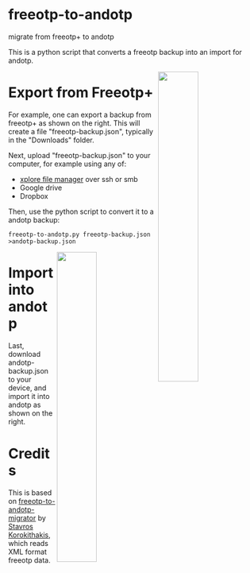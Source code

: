 # freeotp-to-andotp
migrate from freeotp+ to andotp

This is a python script that converts a freeotp backup into an
import for andotp.

<img
src="https://raw.githubusercontent.com/rich-murphey/freeotp-to-andotp/master/doc/freeotp_export_screenshot.gif"
width="40%" align="right">
# Export from Freeotp+ 
For example, one can export a backup from freeotp+ as shown on the
right. This will create a file "freeotp-backup.json", typically in the "Downloads" folder.

Next, upload "freeotp-backup.json" to your computer, for example using any of:
* [xplore file manager](https://play.google.com/store/apps/details?id=com.lonelycatgames.Xplore) over ssh or smb
* Google drive
* Dropbox

Then, use the python script to convert it to a andotp backup:

    freeotp-to-andotp.py freeotp-backup.json >andotp-backup.json

<img
src="https://raw.githubusercontent.com/rich-murphey/freeotp-to-andotp/master/doc/andotp-backup-screenshot.gif"
width="40%" align="right"> 
# Import into andotp
Last, download andotp-backup.json to your device, and import it
into andotp as shown on the right.

# Credits
This is based on [freeotp-to-andotp-migrator](https://gitlab.com/stavros/freeotp-to-andotp-migrator) by [Stavros Korokithakis](https://gitlab.com/stavros), which reads XML format freeotp data.
